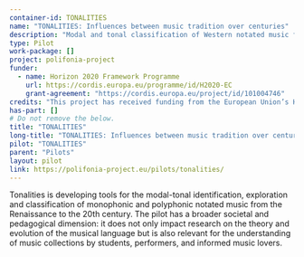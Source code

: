 ```yaml
---
container-id: TONALITIES
name: "TONALITIES: Influences between music tradition over centuries"
description: "Modal and tonal classification of Western notated music from the Renaissance to the 20th century."
type: Pilot
work-package: []
project: polifonia-project
funder:
  - name: Horizon 2020 Framework Programme
    url: https://cordis.europa.eu/programme/id/H2020-EC
    grant-agreement: "https://cordis.europa.eu/project/id/101004746"
credits: "This project has received funding from the European Union’s Horizon 2020 research and innovation programme under grant agreement N. 101004746."
has-part: []
# Do not remove the below.
title: "TONALITIES"
long-title: "TONALITIES: Influences between music tradition over centuries"
pilot: "TONALITIES"
parent: "Pilots"
layout: pilot
link: https://polifonia-project.eu/pilots/tonalities/
--- 
```


Tonalities is developing tools for the modal-tonal identification, exploration and classification of monophonic and polyphonic notated music from the Renaissance to the 20th century. The pilot has a broader societal and pedagogical dimension: it does not only impact research on the theory and evolution of the musical language but is also relevant for the understanding of music collections by students, performers, and informed music lovers.